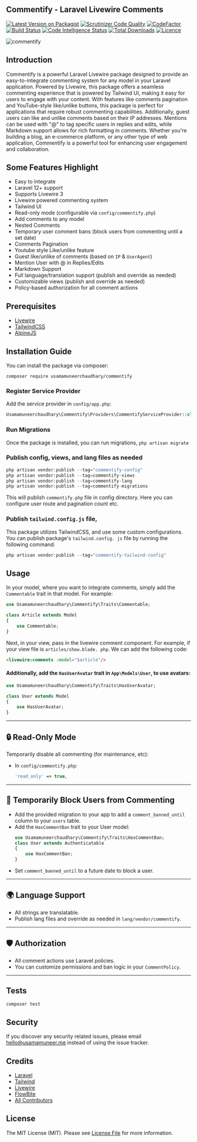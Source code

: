 ## Commentify - Laravel Livewire Comments

[![Latest Version on Packagist](https://img.shields.io/packagist/v/usamamuneerchaudhary/commentify?style=flat-square&g)](https://packagist.org/packages/usamamuneerchaudhary/commentify)
[![Scrutinizer Code Quality](https://scrutinizer-ci.com/g/usamamuneerchaudhary/commentify/badges/quality-score.png?b=main)](https://scrutinizer-ci.com/g/usamamuneerchaudhary/commentify/?branch=main)
[![CodeFactor](https://www.codefactor.io/repository/github/usamamuneerchaudhary/commentify/badge)](https://www.codefactor.io/repository/github/usamamuneerchaudhary/commentify)
[![Build Status](https://scrutinizer-ci.com/g/usamamuneerchaudhary/commentify/badges/build.png?b=main)](https://scrutinizer-ci.com/g/usamamuneerchaudhary/commentify/build-status/main)
[![Code Intelligence Status](https://scrutinizer-ci.com/g/usamamuneerchaudhary/commentify/badges/code-intelligence.svg?b=main)](https://scrutinizer-ci.com/code-intelligence)
[![Total Downloads](https://img.shields.io/packagist/dt/usamamuneerchaudhary/commentify?style=flat-square)](https://packagist.org/packages/usamamuneerchaudhary/commentify)
[![Licence](https://img.shields.io/packagist/l/usamamuneerchaudhary/commentify?style=flat-square)](https://github.com/usamamuneerchaudhary/commentify/blob/HEAD/LICENSE.md)

![commentify](public/images/commentify.gif)

## Introduction

Commentify is a powerful Laravel Livewire package designed to provide an easy-to-integrate commenting system for any
model in your Laravel application. Powered by Livewire, this package offers a seamless commenting experience that is
powered by Tailwind UI, making it easy for users to engage with your content. With features like comments pagination
and YouTube-style like/unlike buttons, this package is perfect for applications that require robust commenting
capabilities. Additionally, guest users can like and unlike comments based on their IP addresses. Mentions can be
used with "@" to tag specific users in replies and edits, while Markdown support allows for rich formatting in
comments. Whether you're building a blog, an e-commerce platform, or any other type of web application, Commentify is a
powerful tool for enhancing user engagement and collaboration.

## Some Features Highlight

- Easy to integrate
- Laravel 12+ support
- Supports Livewire 3
- Livewire powered commenting system
- Tailwind UI
- Read-only mode (configurable via `config/commentify.php`)
- Add comments to any model
- Nested Comments
- Temporary user comment bans (block users from commenting until a set date)
- Comments Pagination
- Youtube style Like/unlike feature
- Guest like/unlike of comments (based on `IP` & `UserAgent`)
- Mention User with @ in Replies/Edits
- Markdown Support
- Full language/translation support (publish and override as needed)
- Customizable views (publish and override as needed)
- Policy-based authorization for all comment actions

## Prerequisites

- [Livewire](https://laravel-livewire.com/docs/2.x/installation)
- [TailwindCSS](https://tailwindcss.com/)
- [AlpineJS](https://alpinejs.dev/essentials/installation)

## Installation Guide

You can install the package via composer:

```composer require usamamuneerchaudhary/commentify```

### Register Service Provider

Add the service provider in `config/app.php`:

```php
Usamamuneerchaudhary\Commentify\Providers\CommentifyServiceProvider::class,
```

### Run Migrations

Once the package is installed, you can run migrations,
```php artisan migrate```

### Publish config, views, and lang files as needed

```php
php artisan vendor:publish --tag="commentify-config"
php artisan vendor:publish --tag=commentify-views
php artisan vendor:publish --tag=commentify-lang
php artisan vendor:publish --tag=commentify-migrations
```
This will publish `commentify.php` file in config directory. Here you can configure user route and pagination count etc.

### Publish `tailwind.config.js` file, 

This package utilizes TailwindCSS, and use some custom configurations. You can publish package's `tailwind.config.
js` file by running the following command:

```php
php artisan vendor:publish --tag="commentify-tailwind-config"
```

## Usage
In your model, where you want to integrate comments, simply add the `Commentable` trait in that model.
For example: 
```php
use Usamamuneerchaudhary\Commentify\Traits\Commentable;

class Article extends Model
{
    use Commentable;
}
```

Next, in your view, pass in the livewire comment component. For example, if your view file is `articles/show.blade.
php`. We can add the following code:
```html
<livewire:comments :model="$article"/>
```

#### Additionally, add the `HasUserAvatar` trait in `App\Models\User`, to use avatars:
```php
use Usamamuneerchaudhary\Commentify\Traits\HasUserAvatar;

class User extends Model
{
    use HasUserAvatar;
}
```
---
## 🔒 Read-Only Mode

Temporarily disable all commenting (for maintenance, etc):

- In `config/commentify.php`:
    ```php
    'read_only' => true,
    ```

---

## 🚫 Temporarily Block Users from Commenting

- Add the provided migration to your app to add a `comment_banned_until` column to your `users` table.
- Add the `HasCommentBan` trait to your User model:
    ```php
    use Usamamuneerchaudhary\Commentify\Traits\HasCommentBan;
    class User extends Authenticatable
    {
        use HasCommentBan;
    }
    ```
- Set `comment_banned_until` to a future date to block a user.

---

## 🌍 Language Support

- All strings are translatable.
- Publish lang files and override as needed in `lang/vendor/commentify`.

---

## 🛡️ Authorization

- All comment actions use Laravel policies.
- You can customize permissions and ban logic in your `CommentPolicy`.

---

## Tests

`composer test`

## Security

If you discover any security related issues, please email hello@usamamuneer.me instead of using the issue tracker.

## Credits

- [Laravel](https://laravel.com)
- [Tailwind](https://tailwindcss.com/)
- [Livewire](https://laravel-livewire.com/)
- [FlowBite](https://flowbite.com)
- [All Contributors](https://github.com/usamamuneerchaudhary/commentify/graphs/contributors)

## License

The MIT License (MIT). Please see [License File](LICENSE.md) for more information.


